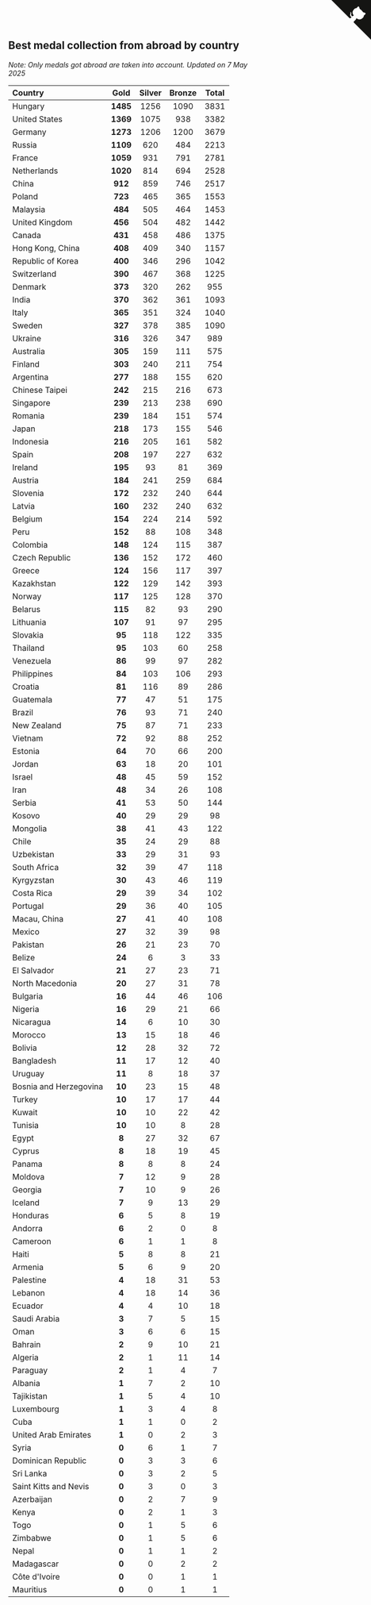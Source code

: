 ## Best medal collection from abroad by country

*Note: Only medals got abroad are taken into account.*
*Updated on  7 May 2025*

| Country | Gold | Silver | Bronze | Total |
| :--- | :--: | :--: | :--: | :--: |
| Hungary | **1485** | 1256 | 1090 | 3831 |
| United States | **1369** | 1075 | 938 | 3382 |
| Germany | **1273** | 1206 | 1200 | 3679 |
| Russia | **1109** | 620 | 484 | 2213 |
| France | **1059** | 931 | 791 | 2781 |
| Netherlands | **1020** | 814 | 694 | 2528 |
| China | **912** | 859 | 746 | 2517 |
| Poland | **723** | 465 | 365 | 1553 |
| Malaysia | **484** | 505 | 464 | 1453 |
| United Kingdom | **456** | 504 | 482 | 1442 |
| Canada | **431** | 458 | 486 | 1375 |
| Hong Kong, China | **408** | 409 | 340 | 1157 |
| Republic of Korea | **400** | 346 | 296 | 1042 |
| Switzerland | **390** | 467 | 368 | 1225 |
| Denmark | **373** | 320 | 262 | 955 |
| India | **370** | 362 | 361 | 1093 |
| Italy | **365** | 351 | 324 | 1040 |
| Sweden | **327** | 378 | 385 | 1090 |
| Ukraine | **316** | 326 | 347 | 989 |
| Australia | **305** | 159 | 111 | 575 |
| Finland | **303** | 240 | 211 | 754 |
| Argentina | **277** | 188 | 155 | 620 |
| Chinese Taipei | **242** | 215 | 216 | 673 |
| Singapore | **239** | 213 | 238 | 690 |
| Romania | **239** | 184 | 151 | 574 |
| Japan | **218** | 173 | 155 | 546 |
| Indonesia | **216** | 205 | 161 | 582 |
| Spain | **208** | 197 | 227 | 632 |
| Ireland | **195** | 93 | 81 | 369 |
| Austria | **184** | 241 | 259 | 684 |
| Slovenia | **172** | 232 | 240 | 644 |
| Latvia | **160** | 232 | 240 | 632 |
| Belgium | **154** | 224 | 214 | 592 |
| Peru | **152** | 88 | 108 | 348 |
| Colombia | **148** | 124 | 115 | 387 |
| Czech Republic | **136** | 152 | 172 | 460 |
| Greece | **124** | 156 | 117 | 397 |
| Kazakhstan | **122** | 129 | 142 | 393 |
| Norway | **117** | 125 | 128 | 370 |
| Belarus | **115** | 82 | 93 | 290 |
| Lithuania | **107** | 91 | 97 | 295 |
| Slovakia | **95** | 118 | 122 | 335 |
| Thailand | **95** | 103 | 60 | 258 |
| Venezuela | **86** | 99 | 97 | 282 |
| Philippines | **84** | 103 | 106 | 293 |
| Croatia | **81** | 116 | 89 | 286 |
| Guatemala | **77** | 47 | 51 | 175 |
| Brazil | **76** | 93 | 71 | 240 |
| New Zealand | **75** | 87 | 71 | 233 |
| Vietnam | **72** | 92 | 88 | 252 |
| Estonia | **64** | 70 | 66 | 200 |
| Jordan | **63** | 18 | 20 | 101 |
| Israel | **48** | 45 | 59 | 152 |
| Iran | **48** | 34 | 26 | 108 |
| Serbia | **41** | 53 | 50 | 144 |
| Kosovo | **40** | 29 | 29 | 98 |
| Mongolia | **38** | 41 | 43 | 122 |
| Chile | **35** | 24 | 29 | 88 |
| Uzbekistan | **33** | 29 | 31 | 93 |
| South Africa | **32** | 39 | 47 | 118 |
| Kyrgyzstan | **30** | 43 | 46 | 119 |
| Costa Rica | **29** | 39 | 34 | 102 |
| Portugal | **29** | 36 | 40 | 105 |
| Macau, China | **27** | 41 | 40 | 108 |
| Mexico | **27** | 32 | 39 | 98 |
| Pakistan | **26** | 21 | 23 | 70 |
| Belize | **24** | 6 | 3 | 33 |
| El Salvador | **21** | 27 | 23 | 71 |
| North Macedonia | **20** | 27 | 31 | 78 |
| Bulgaria | **16** | 44 | 46 | 106 |
| Nigeria | **16** | 29 | 21 | 66 |
| Nicaragua | **14** | 6 | 10 | 30 |
| Morocco | **13** | 15 | 18 | 46 |
| Bolivia | **12** | 28 | 32 | 72 |
| Bangladesh | **11** | 17 | 12 | 40 |
| Uruguay | **11** | 8 | 18 | 37 |
| Bosnia and Herzegovina | **10** | 23 | 15 | 48 |
| Turkey | **10** | 17 | 17 | 44 |
| Kuwait | **10** | 10 | 22 | 42 |
| Tunisia | **10** | 10 | 8 | 28 |
| Egypt | **8** | 27 | 32 | 67 |
| Cyprus | **8** | 18 | 19 | 45 |
| Panama | **8** | 8 | 8 | 24 |
| Moldova | **7** | 12 | 9 | 28 |
| Georgia | **7** | 10 | 9 | 26 |
| Iceland | **7** | 9 | 13 | 29 |
| Honduras | **6** | 5 | 8 | 19 |
| Andorra | **6** | 2 | 0 | 8 |
| Cameroon | **6** | 1 | 1 | 8 |
| Haiti | **5** | 8 | 8 | 21 |
| Armenia | **5** | 6 | 9 | 20 |
| Palestine | **4** | 18 | 31 | 53 |
| Lebanon | **4** | 18 | 14 | 36 |
| Ecuador | **4** | 4 | 10 | 18 |
| Saudi Arabia | **3** | 7 | 5 | 15 |
| Oman | **3** | 6 | 6 | 15 |
| Bahrain | **2** | 9 | 10 | 21 |
| Algeria | **2** | 1 | 11 | 14 |
| Paraguay | **2** | 1 | 4 | 7 |
| Albania | **1** | 7 | 2 | 10 |
| Tajikistan | **1** | 5 | 4 | 10 |
| Luxembourg | **1** | 3 | 4 | 8 |
| Cuba | **1** | 1 | 0 | 2 |
| United Arab Emirates | **1** | 0 | 2 | 3 |
| Syria | **0** | 6 | 1 | 7 |
| Dominican Republic | **0** | 3 | 3 | 6 |
| Sri Lanka | **0** | 3 | 2 | 5 |
| Saint Kitts and Nevis | **0** | 3 | 0 | 3 |
| Azerbaijan | **0** | 2 | 7 | 9 |
| Kenya | **0** | 2 | 1 | 3 |
| Togo | **0** | 1 | 5 | 6 |
| Zimbabwe | **0** | 1 | 5 | 6 |
| Nepal | **0** | 1 | 1 | 2 |
| Madagascar | **0** | 0 | 2 | 2 |
| Côte d'Ivoire | **0** | 0 | 1 | 1 |
| Mauritius | **0** | 0 | 1 | 1 |


<a href="https://github.com/jonatanklosko/wca_statistics" class="github-corner" aria-label="View source on Github"><svg width="80" height="80" viewBox="0 0 250 250" style="fill:#151513; color:#fff; position: absolute; top: 0; border: 0; right: 0;" aria-hidden="true"><path d="M0,0 L115,115 L130,115 L142,142 L250,250 L250,0 Z"></path><path d="M128.3,109.0 C113.8,99.7 119.0,89.6 119.0,89.6 C122.0,82.7 120.5,78.6 120.5,78.6 C119.2,72.0 123.4,76.3 123.4,76.3 C127.3,80.9 125.5,87.3 125.5,87.3 C122.9,97.6 130.6,101.9 134.4,103.2" fill="currentColor" style="transform-origin: 130px 106px;" class="octo-arm"></path><path d="M115.0,115.0 C114.9,115.1 118.7,116.5 119.8,115.4 L133.7,101.6 C136.9,99.2 139.9,98.4 142.2,98.6 C133.8,88.0 127.5,74.4 143.8,58.0 C148.5,53.4 154.0,51.2 159.7,51.0 C160.3,49.4 163.2,43.6 171.4,40.1 C171.4,40.1 176.1,42.5 178.8,56.2 C183.1,58.6 187.2,61.8 190.9,65.4 C194.5,69.0 197.7,73.2 200.1,77.6 C213.8,80.2 216.3,84.9 216.3,84.9 C212.7,93.1 206.9,96.0 205.4,96.6 C205.1,102.4 203.0,107.8 198.3,112.5 C181.9,128.9 168.3,122.5 157.7,114.1 C157.9,116.9 156.7,120.9 152.7,124.9 L141.0,136.5 C139.8,137.7 141.6,141.9 141.8,141.8 Z" fill="currentColor" class="octo-body"></path></svg></a><style>.github-corner:hover .octo-arm{animation:octocat-wave 560ms ease-in-out}@keyframes octocat-wave{0%,100%{transform:rotate(0)}20%,60%{transform:rotate(-25deg)}40%,80%{transform:rotate(10deg)}}@media (max-width:500px){.github-corner:hover .octo-arm{animation:none}.github-corner .octo-arm{animation:octocat-wave 560ms ease-in-out}}</style>
